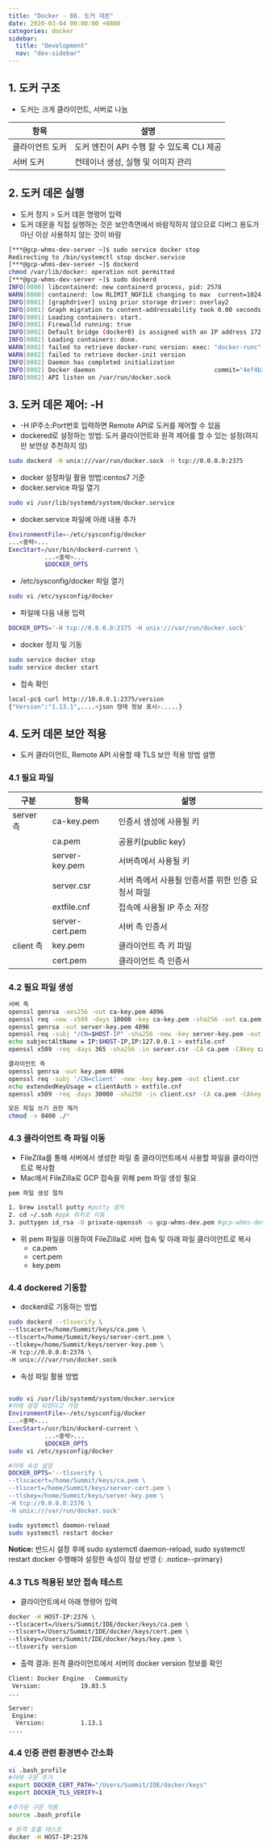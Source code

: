 ```yaml
---
title: "Docker - 08. 도커 데몬"
date: 2020-03-04 00:00:00 +0800
categories: docker
sidebar:
  title: "Development"
  nav: "dev-sidebar"
---
```


## 1. 도커 구조

- 도커는 크게 클라이언트, 서버로 나눔

| 항목 | 설명 |
| --- | --- |
| 클라이언트 도커 | 도커 엔진이 API 수행 할 수 있도록 CLI 제공 |
| 서버 도커 | 컨테이너 생성, 실행 및 이미지 관리 |

## 2. 도커 데몬 실행

- 도커 정지 > 도커 데몬 명령어 입력
- 도커 데몬을 직접 실행하는 것은 보안측면에서 바람직하지 않으므로 디버그 용도가 아닌 이상 사용하지 않는 것이 바람

```sh 
[***@gcp-whms-dev-server ~]$ sudo service docker stop
Redirecting to /bin/systemctl stop docker.service
[***@gcp-whms-dev-server ~]$ dockerd
chmod /var/lib/docker: operation not permitted
[***@gcp-whms-dev-server ~]$ sudo dockerd
INFO[0000] libcontainerd: new containerd process, pid: 2578 
WARN[0000] containerd: low RLIMIT_NOFILE changing to max  current=1024 max=4096
INFO[0001] [graphdriver] using prior storage driver: overlay2 
INFO[0001] Graph migration to content-addressability took 0.00 seconds 
INFO[0001] Loading containers: start.                   
INFO[0001] Firewalld running: true                      
INFO[0002] Default bridge (docker0) is assigned with an IP address 172.17.0.0/16. Daemon option --bip can be used to set a preferred IP address 
INFO[0002] Loading containers: done.                    
WARN[0002] failed to retrieve docker-runc version: exec: "docker-runc": executable file not found in $PATH 
WARN[0002] failed to retrieve docker-init version       
INFO[0002] Daemon has completed initialization          
INFO[0002] Docker daemon                                 commit="4ef4b30/1.13.1" graphdriver=overlay2 version=1.13.1
INFO[0002] API listen on /var/run/docker.sock           
```

## 3. 도커 데몬 제어: -H

- -H IP주소:Port번호 입력하면 Remote API로 도커를 제어할 수 있음
- dockered로 설정하는 방법: 도커 클라이언트와 원격 제어를 할 수 있는 설정(하지만 보안상 추천하지 않)

```sh 
sudo dockerd -H unix:///var/run/docker.sock -H tcp://0.0.0.0:2375
```
- docker 설정파일 활용 방법:centos7 기준
- docker.service 파일 열기

```sh 
sudo vi /usr/lib/systemd/system/docker.service
```
- docker.service 파일에 아래 내용 추가

```sh
EnvironmentFile=-/etc/sysconfig/docker
...<중략>...
ExecStart=/usr/bin/dockerd-current \
          ...<중략>...
          $DOCKER_OPTS
```
- /etc/sysconfig/docker 파일 열기

```sh 
sudo vi /etc/sysconfig/docker
```

- 파일에 다음 내용 입력

```sh 
DOCKER_OPTS='-H tcp://0.0.0.0:2375 -H unix:///var/run/docker.sock'
```

- docker 정지 및 기동

```sh 
sudo service docker stop
sudo service docker start
```

- 접속 확인

```sh 
local-pc$ curl http://10.0.0.1:2375/version
{"Version":"1.13.1",....<json 형태 정보 표시>.....}
```

## 4. 도커 데몬 보안 적용
- 도커 클라이언트, Remote API 사용할 때 TLS 보안 적용 방법 설명

### 4.1 필요 파일

| 구분      | 항목             | 섦명 |
| ---      | ---             | --- |
| server 측 | ca-key.pem      | 인증서 생성에 사용될 키 |
|          | ca.pem          | 공용키(public key)|
|          | server-key.pem  | 서버측에서 사용될 키|
|          | server.csr      | 서버 측에서 사용될 인증서를 위한 인증 요청서 파일|
|          | extfile.cnf     | 접속에 사용될 IP 주소 저장 |
|          | server-cert.pem | 서버 측 인증서 |
| client 측 | key.pem        | 클라이언트 측 키 파일  |
|          | cert.pem       | 클라이언트 측 인증서 |

### 4.2 필요 파일 생성

```sh 
서버 측
openssl genrsa -aes256 -out ca-key.pem 4096
openssl req -new -x509 -days 10000 -key ca-key.pem -sha256 -out ca.pem
openssl genrsa -out server-key.pem 4096
openssl req -subj "/CN=$HOST-IP" -sha256 -new -key server-key.pem -out server.csr
echo subjectAltName = IP:$HOST-IP,IP:127.0.0.1 > extfile.cnf
openssl x509 -req -days 365 -sha256 -in server.csr -CA ca.pem -CAkey ca-key.pem -CAcreateserial -out server-cert.pem -extfile extfile.cnf

클라이언트 측
openssl genrsa -out key.pem 4096
openssl req -subj '/CN=client' -new -key key.pem -out client.csr
echo extendedKeyUsage = clientAuth > extfile.cnf
openssl x509 -req -days 30000 -sha256 -in client.csr -CA ca.pem -CAkey ca-key.pem -CAcreateserial -out cert.pem -extfile extfile.cnf

모든 파일 쓰기 권한 제거 
chmod -v 0400 ./*
```

### 4.3 클라이언트 측 파일 이동

- FileZilla를 통해 서버에서 생성한 파일 중 클라이언트에서 사용할 파일을 클라이언트로 복사함
- Mac에서 FileZilla로 GCP 접속을 위해 pem 파일 생성 필요

```sh 
pem 파일 생성 절차

1. brew install putty #putty 설치
2. cd ~/.ssh #ppk 위치로 이동
3. puttygen id_rsa -O private-openssh -o gcp-whms-dev.pem #gcp-whms-dev.pem 생성
```

- 위 pem 파일을 이용하여 FileZilla로 서버 접속 및 아래 파일 클라이언트로 복사
    - ca.pem
    - cert.pem
    - key.pem

### 4.4 dockered 기동함

- dockerd로 기동하는 방법

```sh 
sudo dockerd --tlsverify \
--tlscacert=/home/Summit/keys/ca.pem \
--tlscert=/home/Summit/keys/server-cert.pem \
--tlskey=/home/Summit/keys/server-key.pem \
-H tcp://0.0.0.0:2376 \
-H unix:///var/run/docker.sock
``` 

- 속성 파일 활용 방법

```sh 

sudo vi /usr/lib/systemd/system/docker.service
#아래 설정 되었다고 가정 
EnvironmentFile=-/etc/sysconfig/docker
...<중략>...
ExecStart=/usr/bin/dockerd-current \
          ...<중략>...
          $DOCKER_OPTS
sudo vi /etc/sysconfig/docker

#아래 속성 설정 
DOCKER_OPTS='--tlsverify \
--tlscacert=/home/Summit/keys/ca.pem \
--tlscert=/home/Summit/keys/server-cert.pem \
--tlskey=/home/Summit/keys/server-key.pem \
-H tcp://0.0.0.0:2376 \
-H unix:///var/run/docker.sock'

sudo systemctl daemon-reload
sudo systemctl restart docker
```

**Notice:** 반드시 설정 후에 sudo systemctl daemon-reload, sudo systemctl restart docker 수행해야 설정한 속성이
정상 반영
{: .notice--primary}

<script id="asciicast-gStzFkOtTBHzOeAyxjobqxkli" src="https://asciinema.org/a/gStzFkOtTBHzOeAyxjobqxkli.js" async></script>


### 4.3 TLS 적용된 보안 접속 테스트

- 클라이언트에서 아래 명령어 입력

```sh 
docker -H HOST-IP:2376 \
--tlscacert=/Users/Summit/IDE/docker/keys/ca.pem \
--tlscert=/Users/Summit/IDE/docker/keys/cert.pem \
--tlskey=/Users/Summit/IDE/docker/keys/key.pem \
--tlsverify version
```
- 출력 결과: 원격 클라이언트에서 서버의 docker version 정보를 확인

```sh 
Client: Docker Engine - Community
 Version:           19.03.5
...

Server:
 Engine:
  Version:          1.13.1
....

```

### 4.4 인증 관련 환경변수 간소화

```bash
vi .bash_profile
#아래 구문 추가 
export DOCKER_CERT_PATH="/Users/Summit/IDE/docker/keys"
export DOCKER_TLS_VERIFY=1

#추가된 구문 적용
source .bash_profile 

# 원격 호출 테스트 
docker -H HOST-IP:2376
```